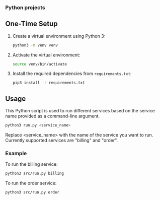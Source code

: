 ### Python projects


## One-Time Setup

1. Create a virtual environment using Python 3:

    ```bash
    python3 -m venv venv
    ```

2. Activate the virtual environment:

    ```bash
    source venv/bin/activate
    ```

3. Install the required dependencies from `requirements.txt`:

    ```bash
    pip3 install -r requirements.txt
    ```

## Usage

This Python script is used to run different services based on the service name provided as a command-line argument.

```bash
python3 run.py <service_name>
```

Replace <service_name> with the name of the service you want to run. Currently supported services are "billing" and "order".



### Example

To run the billing service: 

```bash
python3 src/run.py billing
```

To run the order service: 

```bash
python3 src/run.py order
```